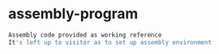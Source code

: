 # assembly-program

```bash
Assembly code provided as working reference
It's left up to visitor as to set up assembly environment 
```
